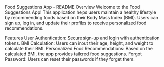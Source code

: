 Food Suggestions App - README
Overview
Welcome to the Food Suggestions App! This application helps users maintain a healthy lifestyle by recommending foods based on their Body Mass Index (BMI). Users can sign up, log in, and update their profiles to receive personalized food recommendations.

Features
User Authentication: Secure sign-up and login with authentication tokens.
BMI Calculation: Users can input their age, height, and weight to calculate their BMI.
Personalized Food Recommendations: Based on the calculated BMI, the app provides tailored food suggestions.
Forgot Password: Users can reset their passwords if they forget them.